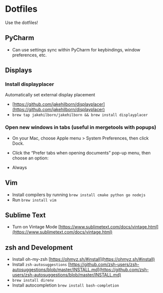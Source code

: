 # Dotfiles
Use the dotfiles!

## PyCharm
- Can use settings sync within PyCharm for keybindings, window preferences, etc.


## Displays
### Install displayplacer
Automatically set external display placement
- [https://github.com/jakehilborn/displayplacer](https://github.com/jakehilborn/displayplacer)
- `brew tap jakehilborn/jakehilborn && brew install displayplacer`

### Open new windows in tabs (useful in mergetools with popups)
- On your Mac, choose Apple menu  > System Preferences, then click Dock.

- Click the “Prefer tabs when opening documents” pop-up menu, then choose an option:
- Always

## Vim
- Install compilers by running `brew install cmake python go nodejs`
- Run `brew install vim`

## Sublime Text
- Turn on Vintage Mode [https://www.sublimetext.com/docs/vintage.html](https://www.sublimetext.com/docs/vintage.html)

## zsh and Development
- Install oh-my-zsh [https://ohmyz.sh/#install](https://ohmyz.sh/#install)
- Install `zsh-autosuggestions` [https://github.com/zsh-users/zsh-autosuggestions/blob/master/INSTALL.md](https://github.com/zsh-users/zsh-autosuggestions/blob/master/INSTALL.md)
- `brew install direnv`
- Install autocompletion `brew install bash-completion`

